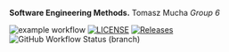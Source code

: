 **Software Engineering Methods.**
Tomasz Mucha
_Group 6_

![example workflow](https://github.com/TomaszMuchaDev/sem/actions/workflows/main.yml/badge.svg)
[![LICENSE](https://img.shields.io/github/license/TomaszMuchaDev/sem.svg?style=flat-square)](https://github.com/TomaszMuchaDev/sem/blob/master/LICENSE)
[![Releases](https://img.shields.io/github/release/TomaszMuchaDev/sem/all.svg?style=flat-square)](https://github.com/TomaszMuchaDev/sem/releases)
![GitHub Workflow Status (branch)](https://img.shields.io/github/workflow/status/TomaszMuchaDev/sem/Hello%20World%20App/develop)